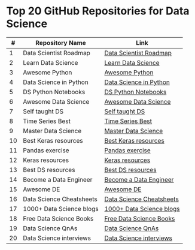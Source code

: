# Top 20 GitHub Repositories for Data Science

| #   | Repository Name               | Link                                     |
| --- | ----------------------------- | ---------------------------------------- |
| 1   | Data Scientist Roadmap       | [Data Scientist Roadmap](https://lnkd.in/e4sqsyy) |
| 2   | Learn Data Science           | [Learn Data Science](https://lnkd.in/eU-K2sV3) |
| 3   | Awesome Python               | [Awesome Python](https://lnkd.in/ehVxCV-p) |
| 4   | Data Science in Python       | [Data Science in Python](https://lnkd.in/esYAmxea) |
| 5   | DS Python Notebooks          | [DS Python Notebooks](https://lnkd.in/eYHis7tM) |
| 6   | Awesome Data Science         | [Awesome Data Science](https://lnkd.in/ekFfUbs) |
| 7   | Self taught DS               | [Self taught DS](https://lnkd.in/eGzzxzp3) |
| 8   | Time Series Best             | [Time Series Best](https://lnkd.in/eEXC__X7) |
| 9   | Master Data Science          | [Master Data Science](https://lnkd.in/eZpBwJFt) |
| 10  | Best Keras resources         | [Best Keras resources](https://lnkd.in/ebD-5rgJ) |
| 11  | Pandas exercise              | [Pandas exercise](https://lnkd.in/eBS_uxtU) |
| 12  | Keras resources              | [Keras resources](https://lnkd.in/ebD-5rgJ) |
| 13  | Best DS resources            | [Best DS resources](https://lnkd.in/epuc82Nb) |
| 14  | Become a Data Engineer       | [Become a Data Engineer](https://lnkd.in/e4CrXs2k) |
| 15  | Awesome DE                   | [Awesome DE](https://lnkd.in/ewTK9rPm) |
| 16  | Data Science Cheatsheets     | [Data Science Cheatsheets](https://lnkd.in/eVgcCr7) |
| 17  | 1000+ Data Science blogs     | [1000+ Data Science blogs](https://lnkd.in/etK7VUhZ) |
| 18  | Free Data Science Books      | [Free Data Science Books](https://lnkd.in/ebsAvxZw) |
| 19  | Data Science QnAs            | [Data Science QnAs](https://lnkd.in/e_Dgfkhk) |
| 20  | Data Science interviews      | [Data Science interviews](https://lnkd.in/e7w-wM8X) |

